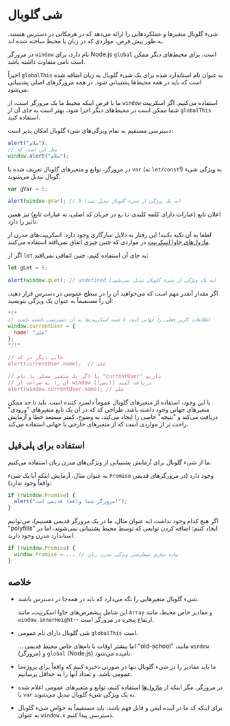 
# شی گلوبال

شیء گلوبال متغیرها و عملکردهایی را ارائه می‌دهد که در هر‌مکانی در دسترس هستند. به طور پیش فرض، مواردی که در زبان یا محیط ساخته شده اند.

در مرورگر `window` نام دارد، برای Node.js `global` است، برای محیط‌های دیگر ممکن است نامی متفاوت داشته باشد.

اخیراً `globalThis` به عنوان نام استاندارد شده برای یک شیء گلوبال به زبان اضافه شده است که باید در همه محیط‌ها پشتیبانی شود. در همه مرورگرهای اصلی پشتیبانی می‌شود.

ما با فرض اینکه محیط ما یک مرورگر است، از `window` استفاده می‌کنیم. اگر اسکریپت شما ممکن است در محیط‌های دیگر اجرا شود، بهتر است به جای آن از `globalThis` استفاده کنید.

دسترسی مستقیم به تمام ویژگی‌های شیء گلوبال امکان پذیر است:

```js run
alert("سلام");
// مثل این است که
window.alert("سلام");
```

در مرورگر، توابع و متغیرهای گلوبال تعریف شده با `var` (نه `let/const`!) به ویژگی شیء گوبال تبدیل می‌شوند:

```js run untrusted refresh
var gVar = 5;

alert(window.gVar); // 5 (به یک ویژگی از شیء گلوبال تبدیل شد)
```

اعلان تابع (عبارات دارای کلمه کلیدی `تابع` در جریان کد اصلی، نه عبارات تابع) نیز همین تأثیر را دارد.

لطفا به آن تکیه نکنید! این رفتار به دلایل سازگاری وجود دارد. اسکریپت‌های مدرن از [ماژول‌های جاوا اسکریپت](info:modules) در مواردی که چنین چیزی اتفاق نمی‌افتد استفاده می‌کنند.

اگر از `let` به جای آن استفاده کنیم، چنین اتفاقی نمی‌افتد:

```js run untrusted refresh
let gLet = 5;

alert(window.gLet); // undefined (به یک ویژگی از شیء گلوبال تبدیل نمی‌شود)
```

اگر مقدار آنقدر مهم است که می‌خواهید آن را در سطح عمومی در دسترس قرار دهید، آن را مستقیماً به عنوان یک ویژگی بنویسید:

```js run
*!*
// اطلاعات کاربر فعلی را جهانی کنید، تا همه اسکریپت‌ها به آن دسترسی داشته باشند
window.currentUser = {
  name: "علی"
};
*/!*

// جایی دیگر در کد
alert(currentUser.name);  // علی

// یا اگر یک متغیر محلی با نام "currentUser" داریم
// آن را به صراحت از window دریافت کنید (ایمن!)
alert(window.currentUser.name); // علی
```

با این وجود، استفاده از متغیرهای گلوبال عموماً دلسرد کننده است. باید تا حد ممکن متغیرهای جهانی وجود داشته باشد. طراحی کد که در آن یک تابع متغیرهای "ورودی" دریافت می‌کند و "نتیجه" خاصی را ایجاد می‌کند، به وضوح، کمتر مستعد خطا و آزمایش راحت تر از مواردی است که از متغیرهای خارجی یا جهانی استفاده می‌کند.

## استفاده برای پلی‌فیل

ما از شیء گلوبال برای آزمایش پشتیبانی از ویژگی‌های مدرن زبان استفاده می‌کنیم.

به عنوان مثال، آزمایش اینکه آیا یک شیء `Promise` وجود دارد (در مرورگرهای قدیمی واقعاً وجود ندارد):
```js run
if (!window.Promise) {
  alert("مرورگر شما واقعا قدیمی است!");
}
```

اگر هیچ کدام وجود نداشت (به عنوان مثال، ما در یک مرورگر قدیمی هستیم)، می‌توانیم "polyfills" ایجاد کنیم: اضافه کردن توابعی که توسط محیط پشتیبانی نمی‌شوند، اما در استاندارد مدرن وجود دارند.

```js run
if (!window.Promise) {
  window.Promise = ... // پیاده سازی سفارشی ویژگی مدرن زبان
}
```

## خلاصه

- شیء گلوبال متغیرهایی را نگه می‌دارد که باید در همه‌جا در دسترس باشند.

    این شامل پیشفرض‌های جاوا اسکریپت، مانند `Array` و مقادیر خاص محیط، مانند` window.innerHeight`-- ارتفاع پنجره در مرورگر است.
- شی گلوبال دارای نام عمومی `globalThis` است.

    ... اما بیشتر اوقات با نام‌های خاص محیط قدیمی "old-school" ،مانند `window` (مرورگر) و `global` (Node.js) نامیده می‌شود.
- ما باید مقادیر را در شیء گلوبال تنها در صورتی ذخیره کنیم که واقعاً برای پروژه‌ما عمومی باشد. و تعداد آنها را به حداقل برسانیم.
- در مرورگر، مگر اینکه از [ماژول‌ها](info:modules) استفاده کنیم، توابع و متغیرهای عمومی اعلام شده با `var` به یک ویژگی شیء گلوبال تبدیل می‌شوند.
- برای اینکه کد ما در آینده ایمن و قابل فهم باشد، باید مستقیماً به خواص شیء گلوبال به عنوان `window.x` دسترسی پیدا کنیم.
